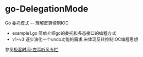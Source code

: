 # go-DelegationMode
Go 委托模式 -- 理解反转控制IOC

- example1.go 简单介绍go的委托和多态接口的编程方式
- v1~v3 逐步演化一个undo功能的需求,来体现反转控制IOC编程思想

参见[极客时间-左耳听风专栏](https://time.geekbang.org/column/article/2723)
